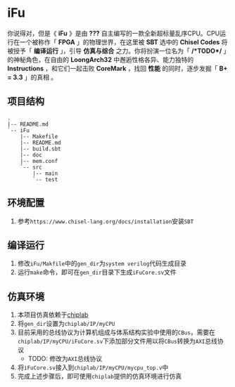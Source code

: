# iFu

你说得对，但是《 **iFu** 》是由 **???** 自主编写的一款全新超标量乱序CPU。CPU运行在一个被称作「 **FPGA** 」的物理世界，在这里被 **SBT** 选中的 **Chisel Codes** 将被授予「 **编译运行** 」，引导 **仿真与综合** 之力。你将扮演一位名为「 **/\*TODO\*/** 」的神秘角色，在自由的 **LoongArch32** 中邂逅性格各异、能力独特的 **Instructions** ，和它们一起击败 **CoreMark** ，找回 **性能** 的同时，逐步发掘「 **B+ = 3.3** 」的真相 。

## 项目结构
```shell
.
|-- README.md
`-- iFu
    |-- Makefile
    |-- README.md
    |-- build.sbt
    |-- doc
    |-- mem.conf
    `-- src
        |-- main
        `-- test
```

## 环境配置
1. 参考`https://www.chisel-lang.org/docs/installation`安装`SBT`

## 编译运行
1. 修改`iFu/Makfile`中的`gen_dir`为`system verilog`代码生成目录
2. 运行`make`命令，即可在`gen_dir`目录下生成`iFuCore.sv`文件

## 仿真环境
1. 本项目仿真依赖于[chiplab](https://gitee.com/loongson-edu/chiplab)
2. 将`gen_dir`设置为`chiplab/IP/myCPU`
3. 目前采用的总线协议为计算机组成与体系结构实验中使用的`CBus`，需要在`chiplab/IP/myCPU/iFuCore.sv`下添加部分文件用以将`CBus`转换为`AXI`总线协议
    - TODO: 修改为`AXI`总线协议
4. 将`iFuCore.sv`接入到`chiplab/IP/myCPU/mycpu_top.v`中
5. 完成上述步骤后，即可使用`chiplab`提供的仿真环境进行仿真
